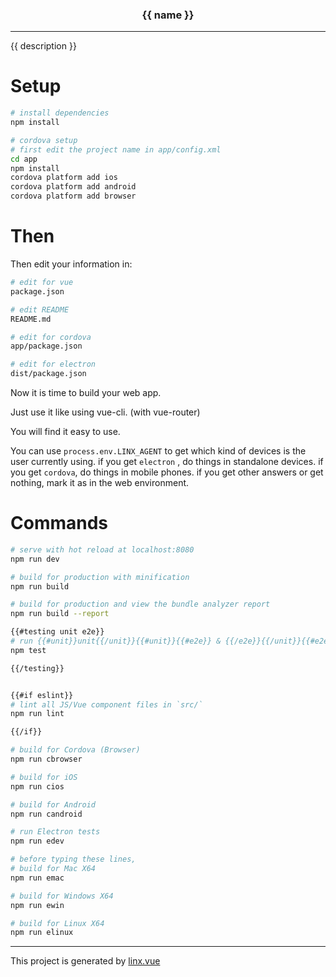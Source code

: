 <h3 align="center">{{ name }}</h3>

---

{{ description }}

# Setup

``` bash
# install dependencies
npm install

# cordova setup
# first edit the project name in app/config.xml
cd app
npm install
cordova platform add ios
cordova platform add android
cordova platform add browser
```

# Then

Then edit your information in:

```bash
# edit for vue
package.json

# edit README
README.md

# edit for cordova
app/package.json

# edit for electron
dist/package.json 
```
Now it is time to build your web app.

Just use it like using vue-cli. (with vue-router)

You will find it easy to use.

You can use `process.env.LINX_AGENT` to get which kind of devices is the user currently using.
if you get `electron` , do things in standalone devices.
if you get `cordova`, do things in mobile phones.
if you get other answers or get nothing, mark it as in the web environment.


# Commands

``` bash
# serve with hot reload at localhost:8080
npm run dev

# build for production with minification
npm run build

# build for production and view the bundle analyzer report
npm run build --report

{{#testing unit e2e}}
# run {{#unit}}unit{{/unit}}{{#unit}}{{#e2e}} & {{/e2e}}{{/unit}}{{#e2e}}end-to-end{{/e2e}} tests
npm test

{{/testing}}


{{#if eslint}}
# lint all JS/Vue component files in `src/`
npm run lint

{{/if}}

# build for Cordova (Browser)
npm run cbrowser

# build for iOS
npm run cios

# build for Android
npm run candroid

# run Electron tests
npm run edev

# before typing these lines,
# build for Mac X64
npm run emac

# build for Windows X64
npm run ewin

# build for Linux X64
npm run elinux
```


---
This project is generated by [linx.vue](linx.scris.top)
